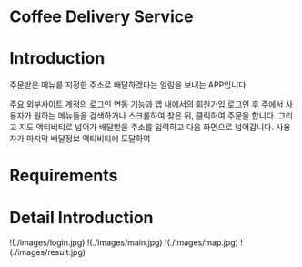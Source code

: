 Coffee Delivery Service 
==========================


Introduction 
=============
주문받은 메뉴를 지정한 주소로 배달하겠다는 알림을 보내는 APP입니다.

주요 외부사이트 계정의 로그인 연동 기능과 앱 내에서의 회원가입,로그인 후 주에서 사용자가 원하는 메뉴들을 검색하거나 스크롤하여 찾은 뒤, 클릭하여 주문을 합니다. 그리고 지도 액티비티로 넘어가 배달받을 주소를 입력하고 다음 화면으로 넘어갑니다. 사용자가 마지막 배달정보 액티비티에 도달하여 


Requirements
==============


Detail Introduction
===================

!(./images/login.jpg)
!(./images/main.jpg)
!(./images/map.jpg)
!(./images/result.jpg)
